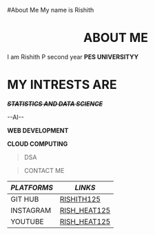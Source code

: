 #About Me
My name is Rishith

<h1 align="center">ABOUT ME</h1>

I am Rishith P 
second year **PES UNIVERSITYY**

# MY INTRESTS ARE
~~_**STATISTICS AND DATA SCIENCE**_~~

--AI--

__WEB DEVELOPMENT__

__CLOUD COMPUTING__
 
>DSA

>CONTACT ME

_**PLATFORMS**_ | _**LINKS**_
--------|------
GIT HUB|[RISHITH125](https://github.com/RISHITH125)
INSTAGRAM|[RISH_HEAT125](https://www.instagram.com/)
YOUTUBE|[RISH_HEAT125](https://www.youtube.com/)
